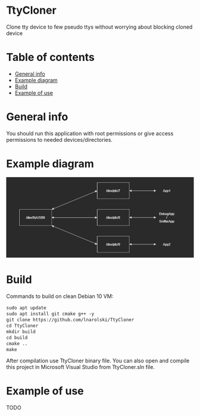 
# TtyCloner
Clone tty device to few pseudo ttys without worrying about blocking cloned device

# Table of contents

* [General info](#general-info)
* [Example diagram](#example-diagram)
* [Build](#build)
* [Example of use](#example-of-use)

# General info

You should run this application with root permissions or give access permissions to needed devices/directories.

# Example diagram

![Example diagram](https://raw.githubusercontent.com/lnarolski/TtyCloner/master/ExampleDiagram.png)

# Build

Commands to build on clean Debian 10 VM:

    sudo apt update
    sudo apt install git cmake g++ -y
    git clone https://github.com/lnarolski/TtyCloner
    cd TtyCloner
    mkdir build
    cd build
    cmake ..
    make

After compilation use TtyCloner binary file. You can also open and compile this project in Microsoft Visual Studio from TtyCloner.sln file.

# Example of use

TODO
